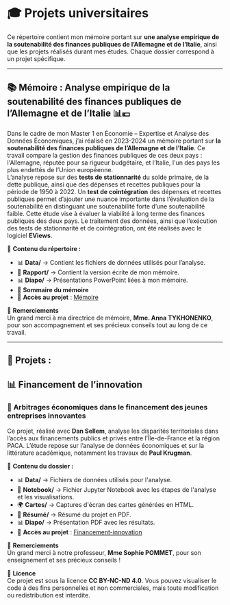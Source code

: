 # 🎓 **Projets universitaires**

Ce répertoire contient mon mémoire portant sur **une analyse empirique de la soutenabilité des finances publiques de l’Allemagne et de l’Italie**, ainsi que les projets réalisés durant mes études. Chaque dossier correspond à un projet spécifique.

---

## 📚 **Mémoire : Analyse empirique de la soutenabilité des finances publiques de l’Allemagne et de l’Italie** 📊💶

Dans le cadre de mon Master 1 en Économie – Expertise et Analyse des Données Économiques, j’ai réalisé en 2023-2024 un mémoire portant sur **la soutenabilité des finances publiques de l’Allemagne et de l’Italie**. Ce travail compare la gestion des finances publiques de ces deux pays : l'Allemagne, réputée pour sa rigueur budgétaire, et l’Italie, l'un des pays les plus endettés de l’Union européenne.  
L’analyse repose sur des **tests de stationnarité** du solde primaire, de la dette publique, ainsi que des dépenses et recettes publiques pour la période de 1950 à 2022. Un **test de cointégration** des dépenses et recettes publiques permet d’ajouter une nuance importante dans l’évaluation de la soutenabilité en distinguant une soutenabilité forte d’une soutenabilité faible. Cette étude vise à évaluer la viabilité à long terme des finances publiques des deux pays. Le traitement des données, ainsi que l’exécution des tests de stationnarité et de cointégration, ont été réalisés avec le logiciel **EViews**.

📂 **Contenu du répertoire :**  
- 📊 **Data/** → Contient les fichiers de données utilisés pour l’analyse.  
- 📑 **Rapport/** → Contient la version écrite de mon mémoire.  
- 📊 **Diapo/** → Présentations PowerPoint liées à mon mémoire.  
- 📑 **Sommaire du mémoire**  
- 🔗 **Accès au projet** : [Mémoire](lien_vers_le_projet)

🙏 **Remerciements**  
Un grand merci à ma directrice de mémoire, **Mme. Anna TYKHONENKO**, pour son accompagnement et ses précieux conseils tout au long de ce travail.

---
## 📝 **Projets :**

## 📊 **Financement de l’innovation**

### 📌 **Arbitrages économiques dans le financement des jeunes entreprises innovantes**

Ce projet, réalisé avec **Dan Sellem**, analyse les disparités territoriales dans l’accès aux financements publics et privés entre l’Île-de-France et la région PACA. L’étude repose sur l’analyse de données économiques et sur la littérature académique, notamment les travaux de **Paul Krugman**.

📂 **Contenu du dossier :**

- 📊 **Data/** → Fichiers de données utilisés pour l'analyse.  
- 📑 **Notebook/** → Fichier Jupyter Notebook avec les étapes de l'analyse et les visualisations.  
- 🌍 **Cartes/** → Captures d'écran des cartes générées en HTML.  
- 📄 **Résumé/** → Résumé du projet en PDF.  
- 📊 **Diapo/** → Présentation PDF avec les résultats.  
- 🔗 **Accès au projet** : [Financement-innovation](lien_vers_le_projet)

🙏 **Remerciements**  
Un grand merci à notre professeur, **Mme Sophie POMMET**, pour son enseignement et ses précieux conseils !

📜 **Licence**  
Ce projet est sous la licence **CC BY-NC-ND 4.0**. Vous pouvez visualiser le code à des fins personnelles et non commerciales, mais toute modification ou redistribution est interdite.

